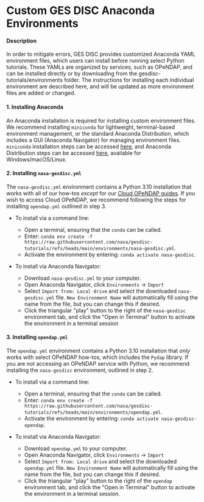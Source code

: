 # Custom GES DISC Anaconda Environments
#### Description
In order to mitigate errors, GES DISC provides customized Anaconda YAML environment files, which users can install before running select Python tutorials. These YAMLs are organized by services, such as OPeNDAP, and can be installed directly or by downloading from the gesdisc-tutorials/environments folder. The instructions for installing each individual environment are described here, and will be updated as more environment files are added or changed.

#### 1. Installing Anaconda
An Anaconda installation is required for installing custom environment files. We recommend installing `miniconda` for lightweight, terminal-based environment management, or the standard Anaconda Distribution, which includes a GUI (Anaconda Navigator) for managing environment files. `miniconda` installation steps can be accessed [here](https://www.anaconda.com/docs/getting-started/miniconda/install#quickstart-install-instructions), and Anaconda Distribution steps can be accessed [here](https://www.anaconda.com/docs/getting-started/anaconda/install), available for Windows/macOS/Linux.

#### 2. Installing `nasa-gesdisc.yml`
The `nasa-gesdisc.yml` environment contains a Python 3.10 installation that works with all of our how-tos *except* for our [Cloud OPeNDAP guides](https://disc.gsfc.nasa.gov/information/tools?keywords=cloud%20opendap&title=OPeNDAP%20In%20The%20Cloud). If you wish to access Cloud OPeNDAP, we recommend following the steps for installing `opendap.yml` outlined in step 3.

- To install via a command line: 
  - Open a terminal, ensuring that the `conda` can be called.
  - Enter: `conda env create -f https://raw.githubusercontent.com/nasa/gesdisc-tutorials/refs/heads/main/environments/nasa-gesdisc.yml`.
  - Activate the environment by entering: `conda activate nasa-gesdisc`.

- To install via Anaconda Navigator: 
  - Download `nasa-gesdisc.yml` to your computer.
  - Open Anaconda Navigator, click `Environments` -> `Import`
  - Select `Import from: Local drive` and select the downloaded `nasa-gesdisc.yml` file. `New Environment Name` will automatically fill using the name from the file, but you can change this if desired.
  - Click the triangular "play" button to the right of the `nasa-gesdisc` environment tab, and click the "Open in Terminal" button to activate the environment in a terminal session

#### 3. Installing `opendap.yml`
The `opendap.yml` environment contains a Python 3.10 installation that *only* works with select OPeNDAP how-tos, which includes the `Pydap` library. If you are not accessing an OPeNDAP service with Python, we recommend installing the `nasa-gesdisc` environment, outlined in step 2.

- To install via a command line: 
  - Open a terminal, ensuring that the `conda` can be called.
  - Enter: `conda env create -f https://raw.githubusercontent.com/nasa/gesdisc-tutorials/refs/heads/main/environments/opendap.yml`.
  - Activate the environment by entering: `conda activate nasa-gesdisc-opendap`.

- To install via Anaconda Navigator: 
  - Download `opendap.yml` to your computer.
  - Open Anaconda Navigator, click `Environments` -> `Import`
  - Select `Import from: Local drive` and select the downloaded `opendap.yml` file. `New Environment Name` will automatically fill using the name from the file, but you can change this if desired.
  - Click the triangular "play" button to the right of the `opendap` environment tab, and click the "Open in Terminal" button to activate the environment in a terminal session.